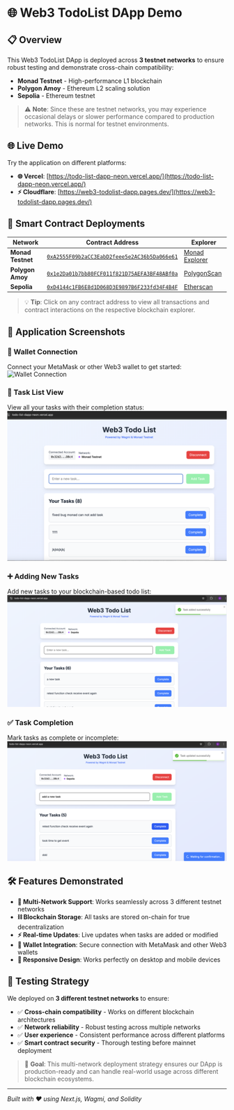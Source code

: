 # 🌐 Web3 TodoList DApp Demo

## 📋 Overview

This Web3 TodoList DApp is deployed across **3 testnet networks** to ensure robust testing and demonstrate cross-chain compatibility:

- **Monad Testnet** - High-performance L1 blockchain
- **Polygon Amoy** - Ethereum L2 scaling solution
- **Sepolia** - Ethereum testnet

> ⚠️ **Note**: Since these are testnet networks, you may experience occasional delays or slower performance compared to production networks. This is normal for testnet environments.

## 🌐 Live Demo

Try the application on different platforms:

- **🌐 Vercel**: [https://todo-list-dapp-neon.vercel.app/](https://todo-list-dapp-neon.vercel.app/)
- **⚡ Cloudflare**: [https://web3-todolist-dapp.pages.dev/](https://web3-todolist-dapp.pages.dev/)

## 🔗 Smart Contract Deployments

| Network           | Contract Address                                                                                                                     | Explorer                                             |
| ----------------- | ------------------------------------------------------------------------------------------------------------------------------------ | ---------------------------------------------------- |
| **Monad Testnet** | [`0xA2555F09b2aCC3EabD2feee5e2AC36b5Da066e61`](https://testnet.monadexplorer.com/address/0xA2555F09b2aCC3EabD2feee5e2AC36b5Da066e61) | [Monad Explorer](https://testnet.monadexplorer.com/) |
| **Polygon Amoy**  | [`0x1e2Da01b7bb80FCF011f821D75AEFA3BF48ABf0a`](https://amoy.polygonscan.com/address/0x1e2Da01b7bb80FCF011f821D75AEFA3BF48ABf0a)      | [PolygonScan](https://amoy.polygonscan.com/)         |
| **Sepolia**       | [`0xD4144c1FB6E8d1D068D3E9897B6F233fd34F4B4F`](https://sepolia.etherscan.io/address/0xD4144c1FB6E8d1D068D3E9897B6F233fd34F4B4F)      | [Etherscan](https://sepolia.etherscan.io/)           |

> 💡 **Tip**: Click on any contract address to view all transactions and contract interactions on the respective blockchain explorer.

## 📸 Application Screenshots

### 🔗 Wallet Connection

Connect your MetaMask or other Web3 wallet to get started:
![Wallet Connection](./assets/wallet-connection.png)

### 📝 Task List View

View all your tasks with their completion status:
![Task List](./assets/tasklist-monad.png)

### ➕ Adding New Tasks

Add new tasks to your blockchain-based todo list:
![Add Task](./assets/task-added.png)

### ✅ Task Completion

Mark tasks as complete or incomplete:
![Task Updated](./assets/task-updated.png)

## 🛠 Features Demonstrated

- **🔗 Multi-Network Support**: Works seamlessly across 3 different testnet networks
- **⛓️ Blockchain Storage**: All tasks are stored on-chain for true decentralization
- **⚡ Real-time Updates**: Live updates when tasks are added or modified
- **🔐 Wallet Integration**: Secure connection with MetaMask and other Web3 wallets
- **📱 Responsive Design**: Works perfectly on desktop and mobile devices

## 🧪 Testing Strategy

We deployed on **3 different testnet networks** to ensure:

- ✅ **Cross-chain compatibility** - Works on different blockchain architectures
- ✅ **Network reliability** - Robust testing across multiple networks
- ✅ **User experience** - Consistent performance across different platforms
- ✅ **Smart contract security** - Thorough testing before mainnet deployment

> 🎯 **Goal**: This multi-network deployment strategy ensures our DApp is production-ready and can handle real-world usage across different blockchain ecosystems.

---

_Built with ❤️ using Next.js, Wagmi, and Solidity_
